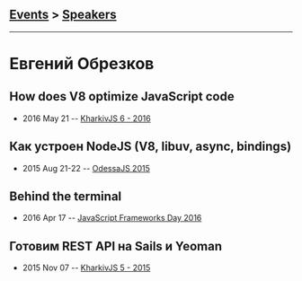 ## [Events](../README.md) > [Speakers](../speakers.md)
---

# Евгений Обрезков

## How does V8 optimize JavaScript code
- 2016 May 21 -- [KharkivJS 6 - 2016](https://www.youtube.com/watch?v=wwt6LDEeTfM)    
## Как устроен NodeJS (V8, libuv, async, bindings)
- 2015 Aug 21-22 -- [OdessaJS 2015](https://youtu.be/yKU6K1i5i6o)    
## Behind the terminal
- 2016 Apr 17 -- [JavaScript Frameworks Day 2016](https://frameworksdays.com/event/js-frameworks-day-2016/review/behind-the-terminal)    
## Готовим REST API на Sails и Yeoman
- 2015 Nov 07 -- [KharkivJS 5 - 2015](https://www.youtube.com/watch?v=utn7pL0nUiM)    
